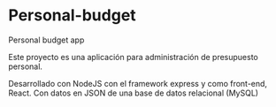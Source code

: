 # Personal-budget
Personal budget app

Este proyecto es una aplicación para administración de presupuesto personal.

Desarrollado con NodeJS con el framework express y como front-end, React. Con datos en JSON de una base de datos relacional (MySQL)
